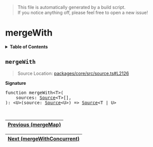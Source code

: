 > This file is automatically generated by a build script.<br>If you notice anything off, please feel free to open a new issue!

# mergeWith

<details><summary><b>Table of Contents</b></summary><br>

1. [<code>mergeWith</code>](#mergeWith)</details>

## <a name="mergeWith"></a><code>mergeWith</code>

> Source Location: [packages\/core\/src\/source.ts#L2126](..\/..\/packages\/core\/src\/source.ts#L2126)

<b>Signature</b>

<pre>function mergeWith&lt;T&gt;(<br>    sources: <a href="../03-api-source/00-Source.md#Source-Interface">Source</a>&lt;T&gt;[],<br>): &lt;U&gt;(source: <a href="../03-api-source/00-Source.md#Source-Interface">Source</a>&lt;U&gt;) =&gt; <a href="../03-api-source/00-Source.md#Source-Interface">Source</a>&lt;T | U&gt;</pre><br>

| [Previous \(mergeMap\)](048-mergeMap.md#readme) |
| --- |

<div align="right">

| [Next \(mergeWithConcurrent\)](050-mergeWithConcurrent.md#readme) |
| --- |
</div>
